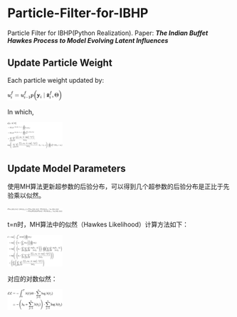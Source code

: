 # Particle-Filter-for-IBHP

Particle Filter for IBHP(Python Realization). Paper: ***The Indian Buffet Hawkes Process to Model Evolving Latent Influences***

## Update Particle Weight

Each particle weight updated by:

<img src="./img4md/image-20211207094956358.png" alt="image-20211207094956358" style="zoom:12%;" />

In which,

<img src="./img4md/image-20211207095224295.png" alt="image-20211207095224295" style="zoom:12%;" />

## Update Model Parameters

使用MH算法更新超参数的后验分布，可以得到几个超参数的后验分布是正比于先验乘以似然。

<img src="./img4md/image-20211207095335987.png" alt="image-20211207095335987" style="zoom:12%;" />

t=n时，MH算法中的似然（Hawkes Likelihood）计算方法如下：

<img src="./img4md/image-20211207095527745.png" alt="image-20211207095527745" style="zoom:12%;" />

对应的对数似然：

<img src="./img4md/image-20211207095544725.png" alt="image-20211207095544725" style="zoom:12%;" />

